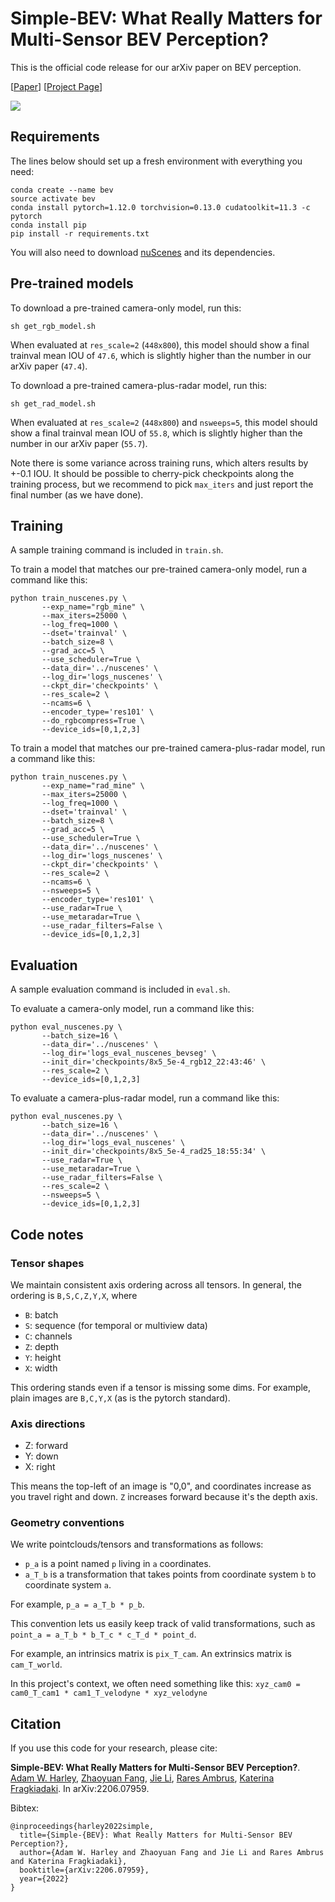 # Simple-BEV: What Really Matters for Multi-Sensor BEV Perception?

This is the official code release for our arXiv paper on BEV perception. 

[[Paper](https://arxiv.org/abs/2206.07959)] [[Project Page](https://simple-bev.github.io/)]

<img src='https://simple-bev.github.io/videos/output_compressed.gif'>



## Requirements

The lines below should set up a fresh environment with everything you need: 
```
conda create --name bev
source activate bev 
conda install pytorch=1.12.0 torchvision=0.13.0 cudatoolkit=11.3 -c pytorch
conda install pip
pip install -r requirements.txt
```

You will also need to download [nuScenes](https://www.nuscenes.org/) and its dependencies.


## Pre-trained models

To download a pre-trained camera-only model, run this:

```
sh get_rgb_model.sh
```
When evaluated at `res_scale=2` (`448x800`), this model should show a final trainval mean IOU of `47.6`, which is slightly higher than the number in our arXiv paper (`47.4`). 

To download a pre-trained camera-plus-radar model, run this:

```
sh get_rad_model.sh
```
When evaluated at `res_scale=2` (`448x800`) and `nsweeps=5`, this model should show a final trainval mean IOU of `55.8`, which is slightly higher than the number in our arXiv paper (`55.7`).

Note there is some variance across training runs, which alters results by +-0.1 IOU. It should be possible to cherry-pick checkpoints along the training process, but we recommend to pick `max_iters` and just report the final number (as we have done).  

## Training

A sample training command is included in `train.sh`.

To train a model that matches our pre-trained camera-only model, run a command like this:

```
python train_nuscenes.py \
       --exp_name="rgb_mine" \
       --max_iters=25000 \
       --log_freq=1000 \
       --dset='trainval' \
       --batch_size=8 \
       --grad_acc=5 \
       --use_scheduler=True \
       --data_dir='../nuscenes' \
       --log_dir='logs_nuscenes' \
       --ckpt_dir='checkpoints' \
       --res_scale=2 \
       --ncams=6 \
       --encoder_type='res101' \
       --do_rgbcompress=True \
       --device_ids=[0,1,2,3]
```


To train a model that matches our pre-trained camera-plus-radar model, run a command like this:

```
python train_nuscenes.py \
       --exp_name="rad_mine" \
       --max_iters=25000 \
       --log_freq=1000 \
       --dset='trainval' \
       --batch_size=8 \
       --grad_acc=5 \
       --use_scheduler=True \
       --data_dir='../nuscenes' \
       --log_dir='logs_nuscenes' \
       --ckpt_dir='checkpoints' \
       --res_scale=2 \
       --ncams=6 \
       --nsweeps=5 \
       --encoder_type='res101' \
       --use_radar=True \
       --use_metaradar=True \
       --use_radar_filters=False \
       --device_ids=[0,1,2,3]
```


## Evaluation

A sample evaluation command is included in `eval.sh`.

To evaluate a camera-only model, run a command like this:
```
python eval_nuscenes.py \
       --batch_size=16 \
       --data_dir='../nuscenes' \
       --log_dir='logs_eval_nuscenes_bevseg' \
       --init_dir='checkpoints/8x5_5e-4_rgb12_22:43:46' \
       --res_scale=2 \
       --device_ids=[0,1,2,3]
```

To evaluate a camera-plus-radar model, run a command like this:
```
python eval_nuscenes.py \
       --batch_size=16 \
       --data_dir='../nuscenes' \
       --log_dir='logs_eval_nuscenes' \
       --init_dir='checkpoints/8x5_5e-4_rad25_18:55:34' \
       --use_radar=True \
       --use_metaradar=True \
       --use_radar_filters=False \
       --res_scale=2 \
       --nsweeps=5 \
       --device_ids=[0,1,2,3]
```






## Code notes
### Tensor shapes

We maintain consistent axis ordering across all tensors. In general, the ordering is `B,S,C,Z,Y,X`, where

- `B`: batch
- `S`: sequence (for temporal or multiview data)
- `C`: channels
- `Z`: depth
- `Y`: height
- `X`: width

This ordering stands even if a tensor is missing some dims. For example, plain images are `B,C,Y,X` (as is the pytorch standard).

### Axis directions

- Z: forward
- Y: down
- X: right

This means the top-left of an image is "0,0", and coordinates increase as you travel right and down. `Z` increases forward because it's the depth axis.

### Geometry conventions

We write pointclouds/tensors and transformations as follows:

- `p_a` is a point named `p` living in `a` coordinates.
- `a_T_b` is a transformation that takes points from coordinate system `b` to coordinate system `a`.

For example, `p_a = a_T_b * p_b`.

This convention lets us easily keep track of valid transformations, such as
`point_a = a_T_b * b_T_c * c_T_d * point_d`.

For example, an intrinsics matrix is `pix_T_cam`. An extrinsics matrix is `cam_T_world`. 

In this project's context, we often need something like this:
`xyz_cam0 = cam0_T_cam1 * cam1_T_velodyne * xyz_velodyne`


## Citation

If you use this code for your research, please cite:

**Simple-BEV: What Really Matters for Multi-Sensor BEV Perception?**.
[Adam W. Harley](https://adamharley.com/),
[Zhaoyuan Fang](https://zfang399.github.io/),
[Jie Li](https://www.tri.global/about-us/jie-li/),
[Rares Ambrus](https://www.csc.kth.se/~raambrus/),
[Katerina Fragkiadaki](http://cs.cmu.edu/~katef/). In arXiv:2206.07959.

Bibtex:
```
@inproceedings{harley2022simple,
  title={Simple-{BEV}: What Really Matters for Multi-Sensor BEV Perception?},
  author={Adam W. Harley and Zhaoyuan Fang and Jie Li and Rares Ambrus and Katerina Fragkiadaki},
  booktitle={arXiv:2206.07959},
  year={2022}
}
```
